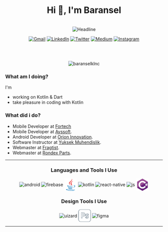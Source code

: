 <h1 align="center">Hi 👋, I'm Baransel</h1>

<br/>

<div align=center>
  <img src="https://readme-typing-svg.herokuapp.com?font=Roboto+Mono&size=25&pause=1000&color=15F75E&random=false&width=435&lines=I+'m+an++Android+Developer;I+'m+a++Webmaster;I+'m+passionate" alt="Headline" />
</div>

<p align="center">
  <a href="mailto:baranselklnc@gmail.com"><img src="https://img.icons8.com/bubbles/75/000000/gmail.png" alt="Gmail"/></a>
  <a href="https://www.linkedin.com/in/baransel-k%C4%B1l%C4%B1n%C3%A7-8b7931181/"><img src="https://img.icons8.com/bubbles/75/000000/linkedin.png" alt="LinkedIn"/></a>
  <a href="https://twitter.com/brnslklnc"><img src="https://img.icons8.com/bubbles/75/000000/twitter-circled.png" alt="Twitter"/></a>
  <a href="https://medium.com/@baranselklnc"><img src="https://img.icons8.com/bubbles/75/000000/medium-new.png" alt="Medium"/></a>
  <a href="https://www.instagram.com/baranselklnc/"><img src="https://img.icons8.com/bubbles/75/000000/instagram-new--v2.png" alt="Instagram"/></a>
</p>

<br/>
<br/>
<p align="center"><img  src="https://github-readme-stats.vercel.app/api/top-langs?username=baranselklnc&show_icons=true&locale=en&layout=compact" alt="baranselklnc" /></p>
<h3 align="left">What am I doing?</h3>  

I'm
* working on  Kotlin & Dart 
* take pleasure in coding with Kotlin 

<h3 align="left">What did i do?</h3>

* Mobile Developer at [Fortech](https://www.linkedin.com/company/fortechtr/)
* Mobile Developer at [Ayssoft](https://play.google.com/store/apps/details?id=com.bienteknoloji.bienmobil).
* Android Developer at [Orion Innovation](https://www.orioninc.com/).
* Software Instructor at [Yuksek Muhendislik](https://www.linkedin.com/in/baransel-k%C4%B1l%C4%B1n%C3%A7-8b7931181/details/experience/1613564447109/single-media-viewer/?profileId=ACoAACsHussBdeP3Pvnd9xtm2CuSctvbHT5y40o).
* Webmaster at [Fragtist](https://fragtist.com/).
* Webmaster at  [Rondex Parts](https://rondexparts.com/).

---

<h3 align="center">Languages and Tools I Use</h3>

<p align="center">
  <img align="center" src="https://developer.android.com/images/logos/android.svg" alt="android" width="40" height="40"/>
  <img align="center" src="https://www.vectorlogo.zone/logos/firebase/firebase-icon.svg" alt="firebase" width="40" height="40"/>
  <img align="center" src="https://raw.githubusercontent.com/devicons/devicon/master/icons/java/java-original.svg" alt="java" width="40" height="40"/>
  <img align="center" src="https://www.vectorlogo.zone/logos/kotlinlang/kotlinlang-icon.svg" alt="kotlin" width="40" height="40"/>
  <img align="center" src="https://toppng.com/uploads/preview/react-native-svg-transformer-allows-you-import-svg-aperture-science-innovators-logo-11562851994zqcpwozsvy.png" alt="react-native" width="40" height="40"/>
  <img align="center" src="https://upload.wikimedia.org/wikipedia/commons/6/6a/JavaScript-logo.png" alt="js" width="40" height="40"/>
  <img align="center" src="https://raw.githubusercontent.com/devicons/devicon/master/icons/csharp/csharp-original.svg" alt="csharp" width="40" height="40"/>

</p>

<h3 align="center">Design Tools I Use</h3>

<p align="center">
  <img align="center" src="https://images.crunchbase.com/image/upload/c_lpad,h_256,w_256,f_auto,q_auto:eco,dpr_1/uosng4omsipht7cpvbi8" alt="uizard" width="40" height="40"/>
  <img align="center" src="https://raw.githubusercontent.com/devicons/devicon/master/icons/photoshop/photoshop-line.svg" alt="photoshop" width="40" height="40"/>
  <img align="center" src="https://upload.wikimedia.org/wikipedia/commons/3/33/Figma-logo.svg" alt="figma" width="40" height="40"/>
</p>

---


